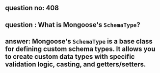 
      
## question no: 408

## question : What is Mongoose's `SchemaType`?

## answer: Mongoose's `SchemaType` is a base class for defining custom schema types. It allows you to create custom data types with specific validation logic, casting, and getters/setters.
      